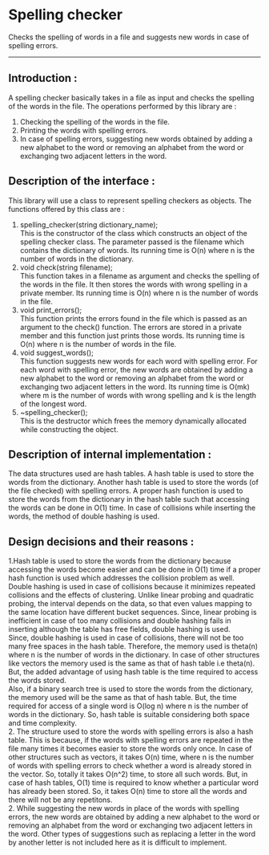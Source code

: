 Spelling checker  
===============  

Checks the spelling of words in a file and suggests new words in case of spelling errors.  

---  

Introduction :  
-------------  
A spelling checker basically takes in a file as input and checks the spelling of the words in the file. The operations performed by this library are :  
1. Checking the spelling of the words in the file.  
2. Printing the words with spelling errors.  
3. In case of spelling errors, suggesting new words obtained by adding a new alphabet to the word or removing an alphabet from the word or exchanging two adjacent letters in the word.  

Description of the interface :  
-----------------------------  
This library will use a class to represent spelling checkers as objects. The functions offered by this class are :  
  1. spelling_checker(string dictionary_name);  
  This is the constructor of the class which constructs an object of the spelling checker class. The parameter passed is the filename which contains the dictionary of words. Its running time is O(n) where n is the number of words in the dictionary.  
  2. void check(string filename);  
  This function takes in a filename as argument and checks the spelling of the words in the file. It then stores the words with wrong spelling in a private member. Its running time is O(n) where n is the number of words in the file.  
  3. void print_errors();  
  This function prints the errors found in the file which is passed as an argument to the check() function. The errors are stored in a private member and this function just prints those words. Its running time is O(n) where n is the number of words in the file.  
  4. void suggest_words();  
  This function suggests new words for each word with spelling error. For each word with spelling error, the new words are obtained by adding a new alphabet to the word or removing an alphabet from the word or exchanging two adjacent letters in the word. Its running time is O(mk) where m is the number of words with wrong spelling and k is the length of the longest word.  
  5. ~spelling_checker();  
  This is the destructor which frees the memory dynamically allocated while constructing the object.  

Description of internal implementation :  
----------------------------------------  
The data structures used are hash tables. A hash table is used to store the words from the dictionary. Another hash table is used to store the words (of the file checked) with spelling errors. A proper hash function is used to store the words from the dictionary in the hash table such that accessing the words can be done in O(1) time. In case of collisions while inserting the words, the method of double hashing is used.  

Design decisions and their reasons :   
------------------------------------   
1.Hash table is used to store the words from the dictionary because accessing the words become easier and can be done in O(1) time if a proper hash function is used which addresses the collision problem as well.  
Double hashing is used in case of collisions because it minimizes repeated collisions and the effects of clustering. Unlike linear probing and quadratic probing, the interval depends on the data, so that even values mapping to the same location have different bucket sequences. Since, linear probing is inefficient in case of too many collisions and double hashing fails in inserting although the table has free fields, double hashing is used.  
Since, double hashing is used in case of collisions, there will not be too many free spaces in the hash table. Therefore, the memory used is theta(n) where n is the number of words in the dictionary. In case of other structures like vectors the memory used is the same as that of hash table i.e theta(n). But, the added advantage of using hash table is the time required to access the words stored.  
Also, if a binary search tree is used to store the words from the dictionary, the memory used will be the same as that of hash table. But, the time required for access of a single word is O(log n) where n is the number of words in the dictionary. So, hash table is suitable considering both space and time complexity.  
2. The structure used to store the words with spelling errors is also a hash table. This is because, if the words with spelling errors are repeated in the file many times it becomes easier to store the words only once. In case of other structures such as vectors, it takes O(n) time, where n is the number of words with spelling errors to check whether a word is already stored in the vector. So, totally it takes O(n^2) time, to store all such words. But, in case of hash tables, O(1) time is required to know whether a particular word has already been stored. So, it takes O(n) time to store all the words and there will not be any repetitons.   
2. While suggesting the new words in place of the words with spelling errors, the new words are obtained by adding a new alphabet to the word or removing an alphabet from the word or exchanging two adjacent letters in the word. Other types of suggestions such as replacing a letter in the word by another letter is not included here as it is difficult to implement.  